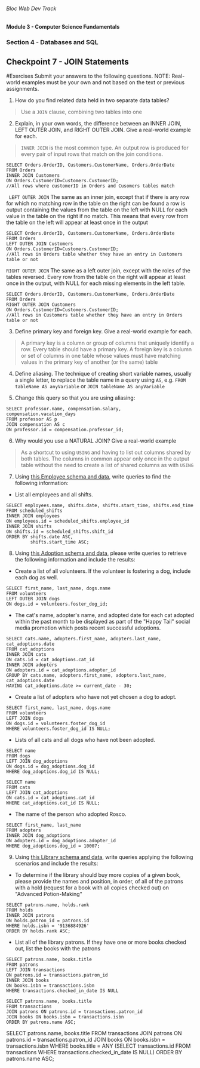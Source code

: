 ###### Bloc Web Dev Track
#### Module 3 - Computer Science Fundamentals
### Section 4 - Databases and SQL
## Checkpoint 7 - JOIN Statements

#Exercises
Submit your answers to the following questions.
NOTE: Real-world examples must be your own and not based on the text or previous assignments.

1. How do you find related data held in two separate data tables?
> Use a `JOIN` clause, combining two tables into one
2. Explain, in your own words, the difference between an INNER JOIN, LEFT OUTER JOIN, and RIGHT OUTER JOIN. Give a real-world example for each.
> `INNER JOIN` is the most common type. An output row is produced for every pair of input rows that match on the join conditions.
```
SELECT Orders.OrderID, Customers.CustomerName, Orders.OrderDate
FROM Orders
INNER JOIN Customers
ON Orders.CustomerID=Customers.CustomerID;
//All rows where customerID in Orders and Cusomers tables match
```

` LEFT OUTER JOIN` The same as an inner join, except that if there is any row for which no matching row in the table on the right can be found a row is output containing the values from the table on the left with NULL for each value in the table on the right if no match. This means that every row from the table on the left will appear at least once in the output
```
SELECT Orders.OrderID, Customers.CustomerName, Orders.OrderDate
FROM Orders
LEFT OUTER JOIN Customers
ON Orders.CustomerID=Customers.CustomerID;
//All rows in Orders table whether they have an entry in Customers table or not
```
`RIGHT OUTER JOIN` The same as a left outer join, except with the roles of the tables reversed. Every row from the table on the right will appear at least once in the output, with NULL for each missing elements in the left table.
```
SELECT Orders.OrderID, Customers.CustomerName, Orders.OrderDate
FROM Orders
RIGHT OUTER JOIN Customers
ON Orders.CustomerID=Customers.CustomerID;
//All rows in Customers table whether they have an entry in Orders table or not
```
3. Define primary key and foreign key. Give a real-world example for each.
> A primary key is a column or group of columns that uniquely identify a row. Every table should have a primary key. A foreign key is a column or set of columns in one table whose values must have matching values in the primary key of another (or the same) table

4. Define aliasing.
The technique of creating short variable names, usually a single letter, to replace the table name in a query using `AS`, e.g. `FROM tableName AS anyVariable` or `JOIN tableName AS anyVariable`

5. Change this query so that you are using aliasing:
```
SELECT professor.name, compensation.salary,
compensation.vacation_days
FROM professor AS p
JOIN compensation AS c
ON professor.id = compensation.professor_id;
```

6. Why would you use a NATURAL JOIN? Give a real-world example
> As a shortcut to using `USING` and having to list out columns shared by both tables. The columns in common appear only once in the output table without the need to create a list of shared columns as with `USING`

7. Using [this Employee schema and data](https://www.db-fiddle.com/f/sG1TKgR15GhH8cjbAwzjAm/0), write queries to find the following information:
 - List all employees and all shifts.
```
SELECT employees.name, shifts.date, shifts.start_time, shifts.end_time
FROM scheduled_shifts
INNER JOIN employees
ON employees.id = scheduled_shifts.employee_id
INNER JOIN shifts
ON shifts.id = scheduled_shifts.shift_id
ORDER BY shifts.date ASC,
         shifts.start_time ASC;
```

8. Using [this Adoption schema and data](https://www.db-fiddle.com/f/tpodLv3A43VL4gHqohqx2o/0), please write queries to retrieve the following information and include the results:
- Create a list of all volunteers. If the volunteer is fostering a dog, include each dog as well.
```
SELECT first_name, last_name, dogs.name
FROM volunteers
LEFT OUTER JOIN dogs
ON dogs.id = volunteers.foster_dog_id;
```

- The cat's name, adopter's name, and adopted date for each cat adopted within the past month to be displayed as part of the "Happy Tail" social media promotion which posts recent successful adoptions.
```
SELECT cats.name, adopters.first_name, adopters.last_name, cat_adoptions.date
FROM cat_adoptions
INNER JOIN cats
ON cats.id = cat_adoptions.cat_id
INNER JOIN adopters
ON adopters.id = cat_adoptions.adopter_id
GROUP BY cats.name, adopters.first_name, adopters.last_name, cat_adoptions.date
HAVING cat_adoptions.date >= current_date - 30;
```

- Create a list of adopters who have not yet chosen a dog to adopt.
```
SELECT first_name, last_name, dogs.name
FROM volunteers
LEFT JOIN dogs
ON dogs.id = volunteers.foster_dog_id
WHERE volunteers.foster_dog_id IS NULL;
```
- Lists of all cats and all dogs who have not been adopted.
```
SELECT name
FROM dogs
LEFT JOIN dog_adoptions
ON dogs.id = dog_adoptions.dog_id
WHERE dog_adoptions.dog_id IS NULL;

SELECT name
FROM cats
LEFT JOIN cat_adoptions
ON cats.id = cat_adoptions.cat_id
WHERE cat_adoptions.cat_id IS NULL;
```

- The name of the person who adopted Rosco.
```
SELECT first_name, last_name
FROM adopters
INNER JOIN dog_adoptions
ON adopters.id = dog_adoptions.adopter_id
WHERE dog_adoptions.dog_id = 10007;
```
9. Using [this Library schema and data](https://www.db-fiddle.com/f/j4EGoWzHWDBVtiYzB9ygC4/0), write queries applying the following scenarios and include the results:

- To determine if the library should buy more copies of a given book, please provide the names and position, in order, of all of the patrons with a hold (request for a book with all copies checked out) on "Advanced Potion-Making"
```
SELECT patrons.name, holds.rank
FROM holds
INNER JOIN patrons
ON holds.patron_id = patrons.id
WHERE holds.isbn = '9136884926'
ORDER BY holds.rank ASC;
```
- List all of the library patrons. If they have one or more books checked out, list the books with the patrons
```
SELECT patrons.name, books.title
FROM patrons
LEFT JOIN transactions
ON patrons.id = transactions.patron_id
INNER JOIN books
ON books.isbn = transactions.isbn
WHERE transactions.checked_in_date IS NULL
```
```
SELECT patrons.name, books.title
FROM transactions
JOIN patrons ON patrons.id = transactions.patron_id
JOIN books ON books.isbn = transactions.isbn
ORDER BY patrons.name ASC;
```

SELECT patrons.name, books.title
FROM transactions
JOIN patrons ON patrons.id = transactions.patron_id
JOIN books ON books.isbn = transactions.isbn
WHERE books.title = ANY (SELECT transactions.id
                  FROM transactions
                  WHERE transactions.checked_in_date IS NULL)
ORDER BY patrons.name ASC;
